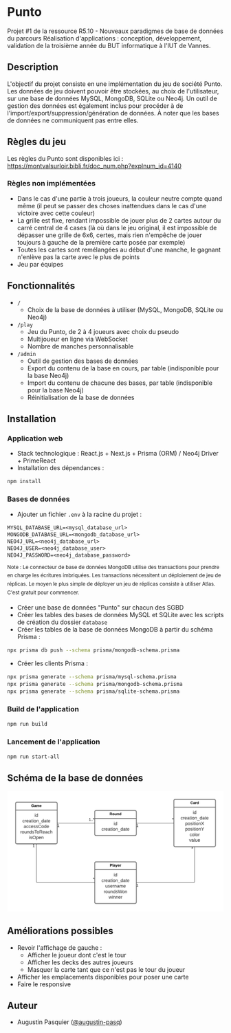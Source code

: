 # Punto
Projet #1 de la ressource R5.10 - Nouveaux paradigmes de base de données du parcours Réalisation d'applications : conception, développement, validation de la troisième année du BUT informatique à l'IUT de Vannes.

## Description
L'objectif du projet consiste en une implémentation du jeu de société Punto. Les données de jeu doivent pouvoir être stockées, au choix de l'utilisateur, sur une base de données MySQL, MongoDB, SQLite ou Neo4j.
Un outil de gestion des données est également inclus pour procéder à de l'import/export/suppression/génération de données.
À noter que les bases de données ne communiquent pas entre elles.

## Règles du jeu
Les règles du Punto sont disponibles ici : https://montvalsurloir.bibli.fr/doc_num.php?explnum_id=4140

### Règles non implémentées
- Dans le cas d'une partie à trois joueurs, la couleur neutre compte quand même (il peut se passer des choses inattendues dans le cas d'une victoire avec cette couleur)
- La grille est fixe, rendant impossible de jouer plus de 2 cartes autour du carré central de 4 cases (là où dans le jeu original, il est impossible de dépasser une grille de 6x6, certes, mais rien n'empêche de jouer toujours à gauche de la première carte posée par exemple)
- Toutes les cartes sont remélangées au début d'une manche, le gagnant n'enlève pas la carte avec le plus de points
- Jeu par équipes

## Fonctionnalités
- `/`
  - Choix de la base de données à utiliser (MySQL, MongoDB, SQLite ou Neo4j)
- `/play`
  - Jeu du Punto, de 2 à 4 joueurs avec choix du pseudo
  - Multijoueur en ligne via WebSocket
  - Nombre de manches personnalisable
- `/admin`
  - Outil de gestion des bases de données
  - Export du contenu de la base en cours, par table (indisponible pour la base Neo4j)
  - Import du contenu de chacune des bases, par table (indisponible pour la base Neo4j)
  - Réinitialisation de la base de données

## Installation

### Application web
- Stack technologique : React.js + Next.js + Prisma (ORM) / Neo4j Driver + PrimeReact
- Installation des dépendances :
```bash
npm install
```

### Bases de données
- Ajouter un fichier ``.env`` à la racine du projet :
```env
MYSQL_DATABASE_URL=<mysql_database_url>
MONGODB_DATABASE_URL=<mongodb_database_url>
NEO4J_URL=<neo4j_database_url>
NEO4J_USER=<neo4j_database_user>
NEO4J_PASSWORD=<neo4j_database_password>
```
<sup>Note : Le connecteur de base de données MongoDB utilise des transactions pour prendre en charge les écritures imbriquées. Les transactions nécessitent un déploiement de jeu de réplicas. Le moyen le plus simple de déployer un jeu de réplicas consiste à utiliser Atlas. C'est gratuit pour commencer.</sup>
- Créer une base de données "Punto" sur chacun des SGBD
- Créer les tables des bases de données MySQL et SQLite avec les scripts de création du dossier ``database``
- Créer les tables de la base de données MongoDB à partir du schéma Prisma :
```bash
npx prisma db push --schema prisma/mongodb-schema.prisma
```
- Créer les clients Prisma :
```bash
npx prisma generate --schema prisma/mysql-schema.prisma
npx prisma generate --schema prisma/mongodb-schema.prisma
npx prisma generate --schema prisma/sqlite-schema.prisma
```

### Build de l'application
```bash
npm run build
```

### Lancement de l'application
```bash
npm run start-all
```

## Schéma de la base de données
![schema.png](database%2Fschema.png)

## Améliorations possibles
- Revoir l'affichage de gauche :
    - Afficher le joueur dont c'est le tour
    - Afficher les decks des autres joueurs
    - Masquer la carte tant que ce n'est pas le tour du joueur
- Afficher les emplacements disponibles pour poser une carte
- Faire le responsive

## Auteur
- Augustin Pasquier ([@augustin-pasq](https://github.com/augustin-pasq))